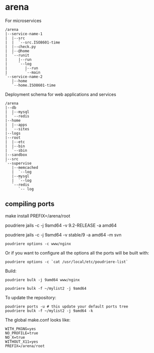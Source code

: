 arena
=====

For microservices

    /arena
    |--service-name-1
    |  |--src
    |  |  `--src.ISO8601-time
    |  |--check.py
    |  |--@home
    |  `--runit
    |     |--run
    |     `--log
    |        |--run
    |        `--main
    `--service-name-2
       |--home
       `--home.ISO8601-time



Deployment schema for web applications and services

    /arena
    |--db
    |  |--mysql
    |  `--redis
    |--home
    |  |--apps
    |  `--sites
    |--logs
    |--root
    |  |--etc
    |  |--bin
    |  `--sbin
    |--sandbox
    |--src
    `--supervise
       |--memcached
       |  `--log
       |--mysql
       |  `--log
       `--redis
          `-- log



compiling ports
---------------

make install PREFIX=/arena/root


poudriere jails -c -j 9amd64 -v 9.2-RELEASE -a amd64

poudriere jails -c -j 9amd64 -v stable/9 -a amd64 -m svn



    poudriere options -c www/nginx

Or if you want to configure all the options all the ports will be built with:

    poudriere options -c `cat /usr/local/etc/poudriere-list`

Build:

    poudriere bulk -j 9amd64 www/nginx

    poudriere bulk -f ~/mylist2 -j 9amd64

To update the repository:

    poudriere ports -u # this update your default ports tree
    poudriere bulk -f ~/mylist2 -j 9amd64 -k



The global make.conf looks like:

    WITH_PKGNG=yes
    NO_PROFILE=true
    NO_X=true
    WITHOUT_X11=yes
    PREFIX=/arena/root
